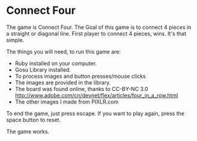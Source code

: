 Connect Four
============

The game is Connect Four. The Goal of this game is to connect
4 pieces in a straight or diagonal line. First player to 
connect 4 pieces, wins. It's that simple.

The things you will need, to run this game are:

- Ruby installed on your computer.
- Gosu Library installed.
 - To process images and button presses/mouse clicks
- The images are provided in the library.
 - The board was found online, thanks to CC-BY-NC 3.0
    http://www.adobe.com/cn/devnet/flex/articles/four_in_a_row.html
- The other images I made from PIXLR.com
		
To end the game, just press escape.
If you want to play again, press the space button to reset.

The game works.